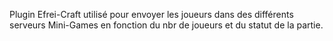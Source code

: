 Plugin Efrei-Craft utilisé pour envoyer les joueurs dans des différents serveurs Mini-Games en fonction du nbr de joueurs et du statut de la partie.

